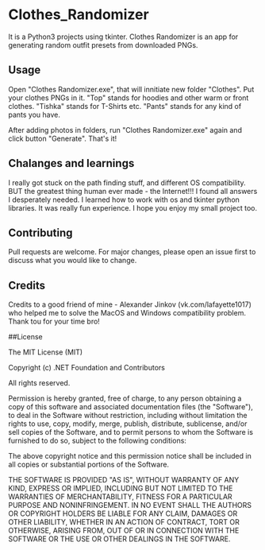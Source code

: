 # Clothes_Randomizer

It is a Python3 projects using tkinter. Clothes Randomizer is an app for generating random outfit presets from downloaded PNGs.

## Usage

Open "Clothes Randomizer.exe", that will innitiate new folder "Clothes". Put your clothes PNGs in it.
"Top" stands for hoodies and other warm or front clothes.
"Tishka" stands for T-Shirts etc.
"Pants" stands for any kind of pants you have.

After adding photos in folders, run "Clothes Randomizer.exe" again and click button "Generate".
That's it!

## Chalanges and learnings

I really got stuck on the path finding stuff, and different OS compatibility.
BUT the greatest thing human ever made - the Internet!!! I found all answers I desperately needed.
I learned how to work with os and tkinter python libraries. It was really fun experience.
I hope you enjoy my small project too.

## Contributing

Pull requests are welcome. For major changes, please open an issue first
to discuss what you would like to change.

## Credits

Credits to a good friend of mine - Alexander Jinkov (vk.com/lafayette1017) who helped me to solve the MacOS and Windows compatibility problem.
Thank tou for your time bro!

##License

The MIT License (MIT)

Copyright (c) .NET Foundation and Contributors

All rights reserved.

Permission is hereby granted, free of charge, to any person obtaining a copy
of this software and associated documentation files (the "Software"), to deal
in the Software without restriction, including without limitation the rights
to use, copy, modify, merge, publish, distribute, sublicense, and/or sell
copies of the Software, and to permit persons to whom the Software is
furnished to do so, subject to the following conditions:

The above copyright notice and this permission notice shall be included in all
copies or substantial portions of the Software.

THE SOFTWARE IS PROVIDED "AS IS", WITHOUT WARRANTY OF ANY KIND, EXPRESS OR
IMPLIED, INCLUDING BUT NOT LIMITED TO THE WARRANTIES OF MERCHANTABILITY,
FITNESS FOR A PARTICULAR PURPOSE AND NONINFRINGEMENT. IN NO EVENT SHALL THE
AUTHORS OR COPYRIGHT HOLDERS BE LIABLE FOR ANY CLAIM, DAMAGES OR OTHER
LIABILITY, WHETHER IN AN ACTION OF CONTRACT, TORT OR OTHERWISE, ARISING FROM,
OUT OF OR IN CONNECTION WITH THE SOFTWARE OR THE USE OR OTHER DEALINGS IN THE
SOFTWARE.
